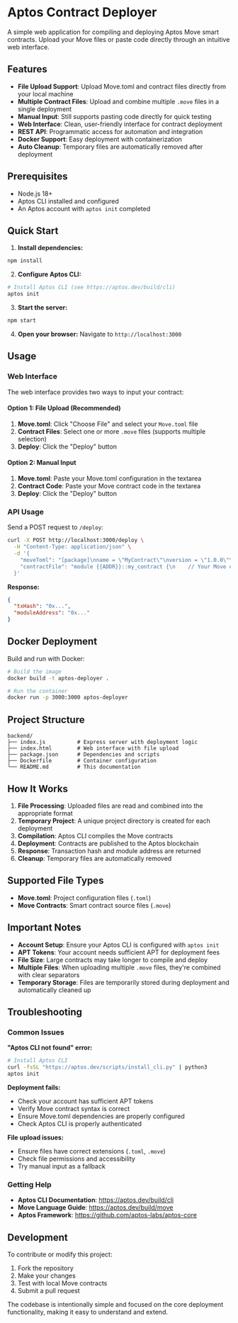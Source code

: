 # Aptos Contract Deployer

A simple web application for compiling and deploying Aptos Move smart contracts. Upload your Move files or paste code directly through an intuitive web interface.

## Features

- **File Upload Support**: Upload Move.toml and contract files directly from your local machine
- **Multiple Contract Files**: Upload and combine multiple `.move` files in a single deployment
- **Manual Input**: Still supports pasting code directly for quick testing
- **Web Interface**: Clean, user-friendly interface for contract deployment
- **REST API**: Programmatic access for automation and integration
- **Docker Support**: Easy deployment with containerization
- **Auto Cleanup**: Temporary files are automatically removed after deployment

## Prerequisites

- Node.js 18+
- Aptos CLI installed and configured
- An Aptos account with `aptos init` completed

## Quick Start

1. **Install dependencies:**
```bash
npm install
```

2. **Configure Aptos CLI:**
```bash
# Install Aptos CLI (see https://aptos.dev/build/cli)
aptos init
```

3. **Start the server:**
```bash
npm start
```

4. **Open your browser:**
Navigate to `http://localhost:3000`

## Usage

### Web Interface

The web interface provides two ways to input your contract:

#### Option 1: File Upload (Recommended)
1. **Move.toml**: Click "Choose File" and select your `Move.toml` file
2. **Contract Files**: Select one or more `.move` files (supports multiple selection)
3. **Deploy**: Click the "Deploy" button

#### Option 2: Manual Input
1. **Move.toml**: Paste your Move.toml configuration in the textarea
2. **Contract Code**: Paste your Move contract code in the textarea
3. **Deploy**: Click the "Deploy" button

### API Usage

Send a POST request to `/deploy`:

```bash
curl -X POST http://localhost:3000/deploy \
  -H "Content-Type: application/json" \
  -d '{
    "moveToml": "[package]\nname = \"MyContract\"\nversion = \"1.0.0\"\n[dependencies]\nAptosFramework = { git = \"https://github.com/aptos-labs/aptos-core.git\", subdir = \"aptos-move/framework/aptos-framework\", rev = \"main\" }",
    "contractFile": "module {{ADDR}}::my_contract {\n    // Your Move code here\n}"
  }'
```

**Response:**
```json
{
  "txHash": "0x...",
  "moduleAddress": "0x..."
}
```

## Docker Deployment

Build and run with Docker:

```bash
# Build the image
docker build -t aptos-deployer .

# Run the container
docker run -p 3000:3000 aptos-deployer
```

## Project Structure

```
backend/
├── index.js          # Express server with deployment logic
├── index.html        # Web interface with file upload
├── package.json      # Dependencies and scripts
├── Dockerfile        # Container configuration
└── README.md         # This documentation
```

## How It Works

1. **File Processing**: Uploaded files are read and combined into the appropriate format
2. **Temporary Project**: A unique project directory is created for each deployment
3. **Compilation**: Aptos CLI compiles the Move contracts
4. **Deployment**: Contracts are published to the Aptos blockchain
5. **Response**: Transaction hash and module address are returned
6. **Cleanup**: Temporary files are automatically removed

## Supported File Types

- **Move.toml**: Project configuration files (`.toml`)
- **Move Contracts**: Smart contract source files (`.move`)

## Important Notes

- **Account Setup**: Ensure your Aptos CLI is configured with `aptos init`
- **APT Tokens**: Your account needs sufficient APT for deployment fees
- **File Size**: Large contracts may take longer to compile and deploy
- **Multiple Files**: When uploading multiple `.move` files, they're combined with clear separators
- **Temporary Storage**: Files are temporarily stored during deployment and automatically cleaned up

## Troubleshooting

### Common Issues

**"Aptos CLI not found" error:**
```bash
# Install Aptos CLI
curl -fsSL "https://aptos.dev/scripts/install_cli.py" | python3
aptos init
```

**Deployment fails:**
- Check your account has sufficient APT tokens
- Verify Move contract syntax is correct
- Ensure Move.toml dependencies are properly configured
- Check Aptos CLI is properly authenticated

**File upload issues:**
- Ensure files have correct extensions (`.toml`, `.move`)
- Check file permissions and accessibility
- Try manual input as a fallback

### Getting Help

- **Aptos CLI Documentation**: https://aptos.dev/build/cli
- **Move Language Guide**: https://aptos.dev/build/move
- **Aptos Framework**: https://github.com/aptos-labs/aptos-core

## Development

To contribute or modify this project:

1. Fork the repository
2. Make your changes
3. Test with local Move contracts
4. Submit a pull request

The codebase is intentionally simple and focused on the core deployment functionality, making it easy to understand and extend.
